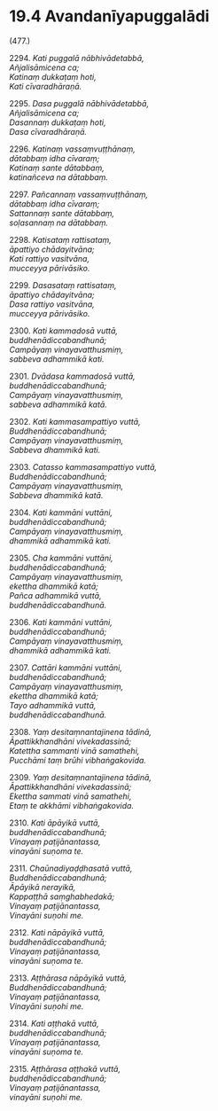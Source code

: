 # 19.4 Avandanīyapuggalādi

(477.)

2294\. _Kati puggalā nābhivādetabbā,_  
_Añjalisāmicena ca;_  
_Katinaṃ dukkaṭaṃ hoti,_  
_Kati cīvaradhāraṇā._  

2295\. _Dasa puggalā nābhivādetabbā,_  
_Añjalisāmicena ca;_  
_Dasannaṃ dukkaṭaṃ hoti,_  
_Dasa cīvaradhāraṇā._  

2296\. _Katinaṃ vassaṃvuṭṭhānaṃ,_  
_dātabbaṃ idha cīvaraṃ;_  
_Katinaṃ sante dātabbaṃ,_  
_katinañceva na dātabbaṃ._  

2297\. _Pañcannaṃ vassaṃvuṭṭhānaṃ,_  
_dātabbaṃ idha cīvaraṃ;_  
_Sattannaṃ sante dātabbaṃ,_  
_soḷasannaṃ na dātabbaṃ._  

2298\. _Katisataṃ rattisataṃ,_  
_āpattiyo chādayitvāna;_  
_Kati rattiyo vasitvāna,_  
_mucceyya pārivāsiko._  

2299\. _Dasasataṃ rattisataṃ,_  
_āpattiyo chādayitvāna;_  
_Dasa rattiyo vasitvāna,_  
_mucceyya pārivāsiko._  

2300\. _Kati kammadosā vuttā,_  
_buddhenādiccabandhunā;_  
_Campāyaṃ vinayavatthusmiṃ,_  
_sabbeva adhammikā kati._  

2301\. _Dvādasa kammadosā vuttā,_  
_buddhenādiccabandhunā;_  
_Campāyaṃ vinayavatthusmiṃ,_  
_sabbeva adhammikā katā._  

2302\. _Kati kammasampattiyo vuttā,_  
_Buddhenādiccabandhunā;_  
_Campāyaṃ vinayavatthusmiṃ,_  
_Sabbeva dhammikā kati._  

2303\. _Catasso kammasampattiyo vuttā,_  
_Buddhenādiccabandhunā;_  
_Campāyaṃ vinayavatthusmiṃ,_  
_Sabbeva dhammikā katā._  

2304\. _Kati kammāni vuttāni,_  
_buddhenādiccabandhunā;_  
_Campāyaṃ vinayavatthusmiṃ,_  
_dhammikā adhammikā kati._  

2305\. _Cha kammāni vuttāni,_  
_buddhenādiccabandhunā;_  
_Campāyaṃ vinayavatthusmiṃ,_  
_ekettha dhammikā katā;_  
_Pañca adhammikā vuttā,_  
_buddhenādiccabandhunā._  

2306\. _Kati kammāni vuttāni,_  
_buddhenādiccabandhunā;_  
_Campāyaṃ vinayavatthusmiṃ,_  
_dhammikā adhammikā kati._  

2307\. _Cattāri kammāni vuttāni,_  
_buddhenādiccabandhunā;_  
_Campāyaṃ vinayavatthusmiṃ,_  
_ekettha dhammikā katā;_  
_Tayo adhammikā vuttā,_  
_buddhenādiccabandhunā._  

2308\. _Yaṃ desitaṃnantajinena tādinā,_  
_Āpattikkhandhāni vivekadassinā;_  
_Katettha sammanti vinā samathehi,_  
_Pucchāmi taṃ brūhi vibhaṅgakovida._  

2309\. _Yaṃ desitaṃnantajinena tādinā,_  
_Āpattikkhandhāni vivekadassinā;_  
_Ekettha sammati vinā samathehi,_  
_Etaṃ te akkhāmi vibhaṅgakovida._  

2310\. _Kati āpāyikā vuttā,_  
_buddhenādiccabandhunā;_  
_Vinayaṃ paṭijānantassa,_  
_vinayāni suṇoma te._  

2311\. _Chaūnadiyaḍḍhasatā vuttā,_  
_Buddhenādiccabandhunā;_  
_Āpāyikā nerayikā,_  
_Kappaṭṭhā saṃghabhedakā;_  
_Vinayaṃ paṭijānantassa,_  
_Vinayāni suṇohi me._  

2312\. _Kati nāpāyikā vuttā,_  
_buddhenādiccabandhunā;_  
_Vinayaṃ paṭijānantassa,_  
_vinayāni suṇoma te._  

2313\. _Aṭṭhārasa nāpāyikā vuttā,_  
_Buddhenādiccabandhunā;_  
_Vinayaṃ paṭijānantassa,_  
_Vinayāni suṇohi me._  

2314\. _Kati aṭṭhakā vuttā,_  
_buddhenādiccabandhunā;_  
_Vinayaṃ paṭijānantassa,_  
_vinayāni suṇoma te._  

2315\. _Aṭṭhārasa aṭṭhakā vuttā,_  
_buddhenādiccabandhunā;_  
_Vinayaṃ paṭijānantassa,_  
_vinayāni suṇohi me._
